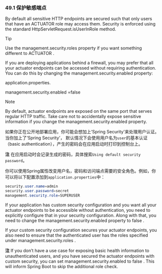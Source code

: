 ### 49.1 保护敏感端点
  By default all sensitive HTTP endpoints are secured such that only users that have an ACTUATOR role may access them. Security is enforced using the standard HttpServletRequest.isUserInRole method. 

  Tip 

  Use the management.security.roles property if you want something different to ACTUATOR . 

  If you are deploying applications behind a firewall, you may prefer that all your actuator endpoints can be accessed without requiring authentication. You can do this by changing the management.security.enabled property: 

  application.properties. 

  management.security.enabled =false 

  Note 

  By default, actuator endpoints are exposed on the same port that serves regular HTTP traffic. Take care not to accidentally expose sensitive information if you change the management.security.enabled property. 

如果你正在公开地部署应用，你可能会想加上‘Spring Security’来处理用户认证。当你加上了‘Spring Security’， 默认情况下会使用用户名为`user`的基本认证（basic authentication），产生的密码会在应用启动时打印到控制台上。

**注** 在应用启动时会记录生成的密码，具体搜索`Using default security password`。

你可以使用Spring属性改变用户名，密码和访问端点需要的安全角色。例如，你可以将以下配置添加到`application.properties`中：
```java
security.user.name=admin
security.user.password=secret
management.security.role=SUPERUSER
```
If your application has custom security configuration and you want all your actuator endpoints to be accessible without authentication, you need to explicitly configure that in your security configuration. Along with that, you need to change the management.security.enabled property to false . 

If your custom security configuration secures your actuator endpoints, you also need to ensure that the authenticated user has the roles specified under management.security.roles . 

**注**   If you don’t have a use case for exposing basic health information to unauthenticated users, and you have secured the actuator endpoints with custom security, you can set management.security.enabled to false . This will inform Spring Boot to skip the additional role check. 
